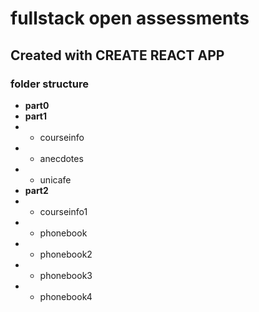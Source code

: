 # fullstack open assessments
## Created with CREATE REACT APP

### folder structure
- **part0**
- **part1**
- - courseinfo
- - anecdotes
- - unicafe
- **part2**
- - courseinfo1
- - phonebook
- - phonebook2
- - phonebook3
- - phonebook4
